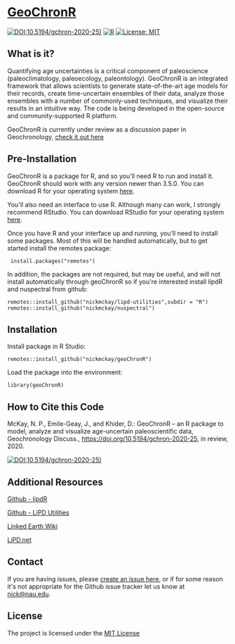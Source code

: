 # [GeoChronR](https://nickmckay.github.io/GeoChronR/)
[![DOI:10.5194/gchron-2020-25)](https://zenodo.org/badge/DOI/10.5194/gchron-2020-25.svg)](https://doi.org/10.5194/gchron-2020-25)
[![R](https://img.shields.io/badge/R-3.5.0-blue.svg)]()
[![License: MIT](https://img.shields.io/badge/License-MIT-yellow.svg)](https://opensource.org/licenses/MIT)


## What is it?

Quantifying age uncertainties is a critical component of paleoscience (paleoclimatology, paleoecology, paleontology). GeoChronR is an integrated framework that allows scientists to generate state-of-the-art age models for their records, create time-uncertain ensembles of their data, analyze those ensembles with a number of commonly-used techniques, and visualize their results in an intuitive way. The code is being developed in the open-source and community-supported R platform. 

GeoChronR is currently under review as a discussion paper in Geochronology, [check it out here](https://doi.org/10.5194/gchron-2020-25)


## Pre-Installation

GeoChronR is a package for R, and so you'll need R to run and install it. GeoChronR should work with any version newer than 3.5.0. You can download R for your operating system [here](https://www.r-project.org/).

You'll also need an interface to use R. Although many can work, I strongly recommend RStudio. You can download RStudio for your operating system [here](https://rstudio.com/).

Once you have R and your interface up and running, you'll need to install some packages. Most of this will be handled automatically, but to get started install the remotes package: 

```
 install.packages("remotes")
```

In addition, the packages are not required, but may be useful, and will not install automatically through geoChronR so if you're interested install lipdR and nuspectral from github:

```
remotes::install_github("nickmckay/lipd-utilities",subdir = "R")
remotes::install_github("nickmckay/nuspectral")
```

## Installation

Install package in R Studio:

```
remotes::install_github("nickmckay/geoChronR")
```

Load the package into the environment:

```
library(geoChronR)
```

## How to Cite this Code

McKay, N. P., Emile-Geay, J., and Khider, D.: GeoChronR – an R package to model, analyze and visualize age-uncertain paleoscientific data, Geochronology Discuss., https://doi.org/10.5194/gchron-2020-25, in review, 2020.

[![DOI:10.5194/gchron-2020-25)](https://zenodo.org/badge/DOI/10.5194/gchron-2020-25.svg)](https://doi.org/10.5194/gchron-2020-25)


## Additional Resources 

[Github - lipdR](https://github.com/nickmckay/LiPD-utilities/tree/master/R) 

[Github - LiPD Utilities](https://github.com/nickmckay/LiPD-utilities)

[Linked Earth Wiki](http://wiki.linked.earth/Main_Page)

[LiPD.net](http://www.lipd.net)


## Contact

If you are having issues, please [create an issue here](https://github.com/nickmckay/GeoChronR/issues), or if for some reason it's not appropriate for the Github issue tracker let us know at [nick@nau.edu](mailto:nick@nau.edu).

## License

The project is licensed under the [MIT License](https://github.com/nickmckay/GeoChronR/blob/master/LICENSE)

